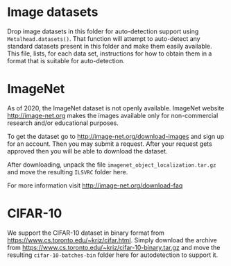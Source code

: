 # Image datasets

Drop image datasets in this folder for auto-detection support
using `Metalhead.datasets()`. That function will attempt to
auto-detect any standard datasets present in this folder and
make them easily available. This file, lists, for each data
set, instructions for how to obtain them in a format that
is suitable for auto-detection.

# ImageNet

As of 2020, the ImageNet dataset is not openly available.
ImageNet website http://image-net.org makes the images available
only for non-commercial research and/or educational purposes.

To get the dataset go to http://image-net.org/download-images
and sign up for an account. Then you may submit a request. After your request
gets approved then you will be able to download the dataset.

After downloading, unpack the file `imagenet_object_localization.tar.gz` and move the resulting `ILSVRC` folder here.

For more information visit http://image-net.org/download-faq

# CIFAR-10

We support the CIFAR-10 dataset in binary format from https://www.cs.toronto.edu/~kriz/cifar.html. Simply download the archive from https://www.cs.toronto.edu/~kriz/cifar-10-binary.tar.gz and move the resulting `cifar-10-batches-bin` folder here
for autodetection to support it.
